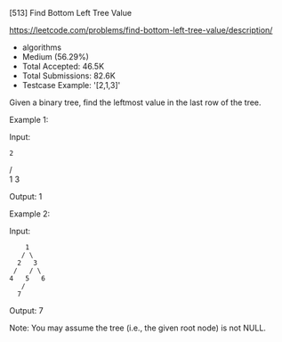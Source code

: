 [513] Find Bottom Left Tree Value  

https://leetcode.com/problems/find-bottom-left-tree-value/description/

* algorithms
* Medium (56.29%)
* Total Accepted:    46.5K
* Total Submissions: 82.6K
* Testcase Example:  '[2,1,3]'


Given a binary tree, find the leftmost value in the last row of the tree. 


Example 1:

Input:

    2
   / \
  1   3

Output:
1



  Example 2: 

Input:

        1
       / \
      2   3
     /   / \
    4   5   6
       /
      7

Output:
7



Note:
You may assume the tree (i.e., the given root node) is not NULL.

